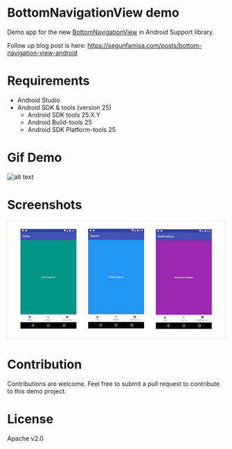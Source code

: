# BottomNavigationView demo
Demo app for the new [BottomNavigationView](https://developer.android.com/reference/android/support/design/widget/BottomNavigationView.html) in Android Support library.

Follow up blog post is here: https://segunfamisa.com/posts/bottom-navigation-view-android

# Requirements
  * Android Studio
  * Android SDK & tools (version 25)
    * Android SDK tools 25.X.Y
    * Android Build-tools 25
    * Android SDK Platform-tools 25

# Gif Demo
![alt text](https://imgur.com/y0uv4tX.gif" "Demo app")

# Screenshots
![alt text](screens.png "Screens")

# Contribution
Contributions are welcome. Feel free to submit a pull request to contribute to this demo project.

# License
Apache v2.0
